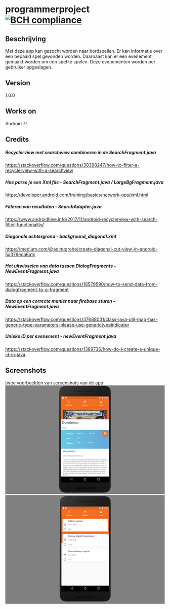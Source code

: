 # programmerproject [![BCH compliance](https://bettercodehub.com/edge/badge/Wohesi/programmeerproject?branch=master)](https://bettercodehub.com/)

## Beschrijving
Met deze app kan gezocht worden naar bordspellen. Er kan informatie over een bepaald spel gevonden worden. Daarnaast kan er een evenement gemaakt worden om een spel te spelen. Deze evenementen worden per gebruiker opgeslagen.

## Version
1.0.0

## Works on
Android 7.1

## Credits
##### Recyclerview met searchview combineren in de SearchFragment.java
https://stackoverflow.com/questions/30398247/how-to-filter-a-recyclerview-with-a-searchview 
##### Hoe parse je een Xml file - SearchFragment.java / LargeBgFragment.java
https://developer.android.com/training/basics/network-ops/xml.html
##### Filteren van resultaten - SearchAdapter.java
https://www.androidhive.info/2017/11/android-recyclerview-with-search-filter-functionality/
##### Diagonale achtergrond - background_diagonal.xml
https://medium.com/@adinugroho/create-diagonal-cut-view-in-android-5a376eca6a1c
##### Het uitwisselen van data tussen DialogFragments - NewEventFragment.java
https://stackoverflow.com/questions/18579590/how-to-send-data-from-dialogfragment-to-a-fragment
##### Data op een correcte manier naar firebase sturen - NewEventFragment.java
https://stackoverflow.com/questions/37688031/class-java-util-map-has-generic-type-parameters-please-use-generictypeindicator
##### Unieke ID per evenement - newEventFragment.java
https://stackoverflow.com/questions/1389736/how-do-i-create-a-unique-id-in-java

## Screenshots
twee voorbeelden van screenshots van de app
![sc1](https://github.com/Wohesi/programmeerproject/blob/master/doc/final%20screenshots/largebgfragment.png)
![sc2](https://github.com/Wohesi/programmeerproject/blob/master/doc/final%20screenshots/eventsfragment.png)
